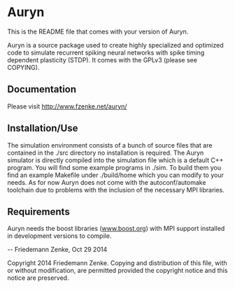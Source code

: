 Auryn 
=====

This is the README file that comes with your version of Auryn.

Auryn is a source package used to create highly specialized and optimized code
to simulate recurrent spiking neural networks with spike timing dependent
plasticity (STDP). It comes with the GPLv3 (please see COPYING).


Documentation
-------------

Please visit http://www.fzenke.net/auryn/


Installation/Use
----------------

The simulation environment consists of a bunch of source files that are 
contained in the ./src directory no installation is required. The Auryn 
simulator is directly compiled into the simulation file which is a
default C++ program. You will find some example programs in ./sim. To build
them you find an example Makefile under ./build/home which you can modify to
your needs. As for now Auryn does not come with the autoconf/automake toolchain
due to problems with the inclusion of the necessary MPI libraries.


Requirements
------------

Auryn needs the boost libraries (www.boost.org) with MPI support installed 
in development versions to compile.





-- Friedemann Zenke, Oct 29 2014





Copyright 2014 Friedemann Zenke.
Copying and distribution of this file, with or without modification, are
permitted provided the copyright notice and this notice are preserved.
